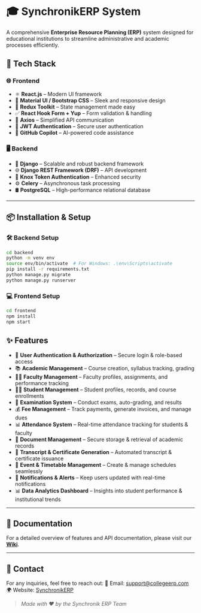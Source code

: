 # 🎓 SynchronikERP System

A comprehensive **Enterprise Resource Planning (ERP)** system designed for educational institutions to streamline administrative and academic processes efficiently.

## 🚀 Tech Stack

### 🌐 Frontend

- ⚛ **React.js** – Modern UI framework
- 🎨 **Material UI / Bootstrap CSS** – Sleek and responsive design
- 🏪 **Redux Toolkit** – State management made easy
- ✅ **React Hook Form + Yup** – Form validation & handling
- 🔗 **Axios** – Simplified API communication
- 🔐 **JWT Authentication** – Secure user authentication
- 🤖 **GitHub Copilot** – AI-powered code assistance

### 🖥️ Backend

- 🐍 **Django** – Scalable and robust backend framework
- 🌐 **Django REST Framework (DRF)** – API development
- 🔑 **Knox Token Authentication** – Enhanced security
- ⚙ **Celery** – Asynchronous task processing
- 🛢 **PostgreSQL** – High-performance relational database

---

## 📦 Installation & Setup

### 🛠 Backend Setup

```bash
cd backend
python -m venv env
source env/bin/activate  # For Windows: .\env\Scripts\activate
pip install -r requirements.txt
python manage.py migrate
python manage.py runserver
```

### 💻 Frontend Setup

```bash
cd frontend
npm install
npm start
```

## ✨ Features

- 🔐 **User Authentication & Authorization** – Secure login & role-based access
- 📚 **Academic Management** – Course creation, syllabus tracking, grading
- 👨‍🏫 **Faculty Management** – Faculty profiles, assignments, and performance tracking
- 👨‍🎓 **Student Management** – Student profiles, records, and course enrollments
- 📝 **Examination System** – Conduct exams, auto-grading, and results
- 💰 **Fee Management** – Track payments, generate invoices, and manage dues
- 📊 **Attendance System** – Real-time attendance tracking for students & faculty
- 📁 **Document Management** – Secure storage & retrieval of academic records
- 📜 **Transcript & Certificate Generation** – Automated transcript & certificate issuance
- 📅 **Event & Timetable Management** – Create & manage schedules seamlessly
- 🔔 **Notifications & Alerts** – Keep users updated with real-time notifications
- 📊 **Data Analytics Dashboard** – Insights into student performance & institutional trends

---

## 📖 Documentation

For a detailed overview of features and API documentation, please visit our **[Wiki](https://github.com/synchronik007/CollegeERP/wiki)**.

---

## 📧 Contact

For any inquiries, feel free to reach out:
📩 Email: [support@collegeerp.com](mailto:support@collegeerp.com)
🌍 Website: [SynchronikERP](http://synchronik.co.in/)

> *Made with ❤️ by the Synchronik ERP Team*

